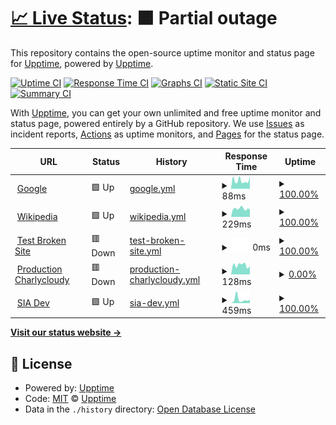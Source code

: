 # [📈 Live Status](https://upptime.github.io/upptime): <!--live status--> **🟧 Partial outage**

This repository contains the open-source uptime monitor and status page for [Upptime](https://upptime.js.org), powered by [Upptime](https://github.com/upptime/upptime).

[![Uptime CI](https://github.com/cbrunosps/statuspage/workflows/Uptime%20CI/badge.svg)](https://github.com/cbrunosps/statuspage/actions?query=workflow%3A%22Uptime+CI%22)
[![Response Time CI](https://github.com/cbrunosps/statuspage/workflows/Response%20Time%20CI/badge.svg)](https://github.com/cbrunosps/statuspage/actions?query=workflow%3A%22Response+Time+CI%22)
[![Graphs CI](https://github.com/cbrunosps/statuspage/workflows/Graphs%20CI/badge.svg)](https://github.com/cbrunosps/statuspage/actions?query=workflow%3A%22Graphs+CI%22)
[![Static Site CI](https://github.com/cbrunosps/statuspage/workflows/Static%20Site%20CI/badge.svg)](https://github.com/cbrunosps/statuspage/actions?query=workflow%3A%22Static+Site+CI%22)
[![Summary CI](https://github.com/cbrunosps/statuspage/workflows/Summary%20CI/badge.svg)](https://github.com/cbrunosps/statuspage/actions?query=workflow%3A%22Summary+CI%22)

With [Upptime](https://upptime.js.org), you can get your own unlimited and free uptime monitor and status page, powered entirely by a GitHub repository. We use [Issues](https://github.com/upptime/upptime/issues) as incident reports, [Actions](https://github.com/cbrunosps/statuspage/actions) as uptime monitors, and [Pages](https://upptime.github.io/upptime) for the status page.

<!--start: status pages-->
<!-- This summary is generated by Upptime (https://github.com/upptime/upptime) -->
<!-- Do not edit this manually, your changes will be overwritten -->
<!-- prettier-ignore -->
| URL | Status | History | Response Time | Uptime |
| --- | ------ | ------- | ------------- | ------ |
| <img alt="" src="https://favicons.githubusercontent.com/www.google.com" height="13"> [Google](https://www.google.com) | 🟩 Up | [google.yml](https://github.com/cbrunosps/statuspage/commits/HEAD/history/google.yml) | <details><summary><img alt="Response time graph" src="./graphs/google/response-time-week.png" height="20"> 88ms</summary><br><a href="https://cbrunosps.github.io/statuspage/history/google"><img alt="Response time 88" src="https://img.shields.io/endpoint?url=https%3A%2F%2Fraw.githubusercontent.com%2Fcbrunosps%2Fstatuspage%2FHEAD%2Fapi%2Fgoogle%2Fresponse-time.json"></a><br><a href="https://cbrunosps.github.io/statuspage/history/google"><img alt="24-hour response time 77" src="https://img.shields.io/endpoint?url=https%3A%2F%2Fraw.githubusercontent.com%2Fcbrunosps%2Fstatuspage%2FHEAD%2Fapi%2Fgoogle%2Fresponse-time-day.json"></a><br><a href="https://cbrunosps.github.io/statuspage/history/google"><img alt="7-day response time 88" src="https://img.shields.io/endpoint?url=https%3A%2F%2Fraw.githubusercontent.com%2Fcbrunosps%2Fstatuspage%2FHEAD%2Fapi%2Fgoogle%2Fresponse-time-week.json"></a><br><a href="https://cbrunosps.github.io/statuspage/history/google"><img alt="30-day response time 88" src="https://img.shields.io/endpoint?url=https%3A%2F%2Fraw.githubusercontent.com%2Fcbrunosps%2Fstatuspage%2FHEAD%2Fapi%2Fgoogle%2Fresponse-time-month.json"></a><br><a href="https://cbrunosps.github.io/statuspage/history/google"><img alt="1-year response time 88" src="https://img.shields.io/endpoint?url=https%3A%2F%2Fraw.githubusercontent.com%2Fcbrunosps%2Fstatuspage%2FHEAD%2Fapi%2Fgoogle%2Fresponse-time-year.json"></a></details> | <details><summary><a href="https://cbrunosps.github.io/statuspage/history/google">100.00%</a></summary><a href="https://cbrunosps.github.io/statuspage/history/google"><img alt="All-time uptime 100.00%" src="https://img.shields.io/endpoint?url=https%3A%2F%2Fraw.githubusercontent.com%2Fcbrunosps%2Fstatuspage%2FHEAD%2Fapi%2Fgoogle%2Fuptime.json"></a><br><a href="https://cbrunosps.github.io/statuspage/history/google"><img alt="24-hour uptime 100.00%" src="https://img.shields.io/endpoint?url=https%3A%2F%2Fraw.githubusercontent.com%2Fcbrunosps%2Fstatuspage%2FHEAD%2Fapi%2Fgoogle%2Fuptime-day.json"></a><br><a href="https://cbrunosps.github.io/statuspage/history/google"><img alt="7-day uptime 100.00%" src="https://img.shields.io/endpoint?url=https%3A%2F%2Fraw.githubusercontent.com%2Fcbrunosps%2Fstatuspage%2FHEAD%2Fapi%2Fgoogle%2Fuptime-week.json"></a><br><a href="https://cbrunosps.github.io/statuspage/history/google"><img alt="30-day uptime 100.00%" src="https://img.shields.io/endpoint?url=https%3A%2F%2Fraw.githubusercontent.com%2Fcbrunosps%2Fstatuspage%2FHEAD%2Fapi%2Fgoogle%2Fuptime-month.json"></a><br><a href="https://cbrunosps.github.io/statuspage/history/google"><img alt="1-year uptime 100.00%" src="https://img.shields.io/endpoint?url=https%3A%2F%2Fraw.githubusercontent.com%2Fcbrunosps%2Fstatuspage%2FHEAD%2Fapi%2Fgoogle%2Fuptime-year.json"></a></details>
| <img alt="" src="https://favicons.githubusercontent.com/en.wikipedia.org" height="13"> [Wikipedia](https://en.wikipedia.org) | 🟩 Up | [wikipedia.yml](https://github.com/cbrunosps/statuspage/commits/HEAD/history/wikipedia.yml) | <details><summary><img alt="Response time graph" src="./graphs/wikipedia/response-time-week.png" height="20"> 229ms</summary><br><a href="https://cbrunosps.github.io/statuspage/history/wikipedia"><img alt="Response time 229" src="https://img.shields.io/endpoint?url=https%3A%2F%2Fraw.githubusercontent.com%2Fcbrunosps%2Fstatuspage%2FHEAD%2Fapi%2Fwikipedia%2Fresponse-time.json"></a><br><a href="https://cbrunosps.github.io/statuspage/history/wikipedia"><img alt="24-hour response time 264" src="https://img.shields.io/endpoint?url=https%3A%2F%2Fraw.githubusercontent.com%2Fcbrunosps%2Fstatuspage%2FHEAD%2Fapi%2Fwikipedia%2Fresponse-time-day.json"></a><br><a href="https://cbrunosps.github.io/statuspage/history/wikipedia"><img alt="7-day response time 229" src="https://img.shields.io/endpoint?url=https%3A%2F%2Fraw.githubusercontent.com%2Fcbrunosps%2Fstatuspage%2FHEAD%2Fapi%2Fwikipedia%2Fresponse-time-week.json"></a><br><a href="https://cbrunosps.github.io/statuspage/history/wikipedia"><img alt="30-day response time 229" src="https://img.shields.io/endpoint?url=https%3A%2F%2Fraw.githubusercontent.com%2Fcbrunosps%2Fstatuspage%2FHEAD%2Fapi%2Fwikipedia%2Fresponse-time-month.json"></a><br><a href="https://cbrunosps.github.io/statuspage/history/wikipedia"><img alt="1-year response time 229" src="https://img.shields.io/endpoint?url=https%3A%2F%2Fraw.githubusercontent.com%2Fcbrunosps%2Fstatuspage%2FHEAD%2Fapi%2Fwikipedia%2Fresponse-time-year.json"></a></details> | <details><summary><a href="https://cbrunosps.github.io/statuspage/history/wikipedia">100.00%</a></summary><a href="https://cbrunosps.github.io/statuspage/history/wikipedia"><img alt="All-time uptime 100.00%" src="https://img.shields.io/endpoint?url=https%3A%2F%2Fraw.githubusercontent.com%2Fcbrunosps%2Fstatuspage%2FHEAD%2Fapi%2Fwikipedia%2Fuptime.json"></a><br><a href="https://cbrunosps.github.io/statuspage/history/wikipedia"><img alt="24-hour uptime 100.00%" src="https://img.shields.io/endpoint?url=https%3A%2F%2Fraw.githubusercontent.com%2Fcbrunosps%2Fstatuspage%2FHEAD%2Fapi%2Fwikipedia%2Fuptime-day.json"></a><br><a href="https://cbrunosps.github.io/statuspage/history/wikipedia"><img alt="7-day uptime 100.00%" src="https://img.shields.io/endpoint?url=https%3A%2F%2Fraw.githubusercontent.com%2Fcbrunosps%2Fstatuspage%2FHEAD%2Fapi%2Fwikipedia%2Fuptime-week.json"></a><br><a href="https://cbrunosps.github.io/statuspage/history/wikipedia"><img alt="30-day uptime 100.00%" src="https://img.shields.io/endpoint?url=https%3A%2F%2Fraw.githubusercontent.com%2Fcbrunosps%2Fstatuspage%2FHEAD%2Fapi%2Fwikipedia%2Fuptime-month.json"></a><br><a href="https://cbrunosps.github.io/statuspage/history/wikipedia"><img alt="1-year uptime 100.00%" src="https://img.shields.io/endpoint?url=https%3A%2F%2Fraw.githubusercontent.com%2Fcbrunosps%2Fstatuspage%2FHEAD%2Fapi%2Fwikipedia%2Fuptime-year.json"></a></details>
| <img alt="" src="https://favicons.githubusercontent.com/thissitedoesnotexist.koj.co" height="13"> [Test Broken Site](https://thissitedoesnotexist.koj.co) | 🟥 Down | [test-broken-site.yml](https://github.com/cbrunosps/statuspage/commits/HEAD/history/test-broken-site.yml) | <details><summary><img alt="Response time graph" src="./graphs/test-broken-site/response-time-week.png" height="20"> 0ms</summary><br><a href="https://cbrunosps.github.io/statuspage/history/test-broken-site"><img alt="Response time 0" src="https://img.shields.io/endpoint?url=https%3A%2F%2Fraw.githubusercontent.com%2Fcbrunosps%2Fstatuspage%2FHEAD%2Fapi%2Ftest-broken-site%2Fresponse-time.json"></a><br><a href="https://cbrunosps.github.io/statuspage/history/test-broken-site"><img alt="24-hour response time 0" src="https://img.shields.io/endpoint?url=https%3A%2F%2Fraw.githubusercontent.com%2Fcbrunosps%2Fstatuspage%2FHEAD%2Fapi%2Ftest-broken-site%2Fresponse-time-day.json"></a><br><a href="https://cbrunosps.github.io/statuspage/history/test-broken-site"><img alt="7-day response time 0" src="https://img.shields.io/endpoint?url=https%3A%2F%2Fraw.githubusercontent.com%2Fcbrunosps%2Fstatuspage%2FHEAD%2Fapi%2Ftest-broken-site%2Fresponse-time-week.json"></a><br><a href="https://cbrunosps.github.io/statuspage/history/test-broken-site"><img alt="30-day response time 0" src="https://img.shields.io/endpoint?url=https%3A%2F%2Fraw.githubusercontent.com%2Fcbrunosps%2Fstatuspage%2FHEAD%2Fapi%2Ftest-broken-site%2Fresponse-time-month.json"></a><br><a href="https://cbrunosps.github.io/statuspage/history/test-broken-site"><img alt="1-year response time 0" src="https://img.shields.io/endpoint?url=https%3A%2F%2Fraw.githubusercontent.com%2Fcbrunosps%2Fstatuspage%2FHEAD%2Fapi%2Ftest-broken-site%2Fresponse-time-year.json"></a></details> | <details><summary><a href="https://cbrunosps.github.io/statuspage/history/test-broken-site">100.00%</a></summary><a href="https://cbrunosps.github.io/statuspage/history/test-broken-site"><img alt="All-time uptime 100.00%" src="https://img.shields.io/endpoint?url=https%3A%2F%2Fraw.githubusercontent.com%2Fcbrunosps%2Fstatuspage%2FHEAD%2Fapi%2Ftest-broken-site%2Fuptime.json"></a><br><a href="https://cbrunosps.github.io/statuspage/history/test-broken-site"><img alt="24-hour uptime 100.00%" src="https://img.shields.io/endpoint?url=https%3A%2F%2Fraw.githubusercontent.com%2Fcbrunosps%2Fstatuspage%2FHEAD%2Fapi%2Ftest-broken-site%2Fuptime-day.json"></a><br><a href="https://cbrunosps.github.io/statuspage/history/test-broken-site"><img alt="7-day uptime 100.00%" src="https://img.shields.io/endpoint?url=https%3A%2F%2Fraw.githubusercontent.com%2Fcbrunosps%2Fstatuspage%2FHEAD%2Fapi%2Ftest-broken-site%2Fuptime-week.json"></a><br><a href="https://cbrunosps.github.io/statuspage/history/test-broken-site"><img alt="30-day uptime 100.00%" src="https://img.shields.io/endpoint?url=https%3A%2F%2Fraw.githubusercontent.com%2Fcbrunosps%2Fstatuspage%2FHEAD%2Fapi%2Ftest-broken-site%2Fuptime-month.json"></a><br><a href="https://cbrunosps.github.io/statuspage/history/test-broken-site"><img alt="1-year uptime 100.00%" src="https://img.shields.io/endpoint?url=https%3A%2F%2Fraw.githubusercontent.com%2Fcbrunosps%2Fstatuspage%2FHEAD%2Fapi%2Ftest-broken-site%2Fuptime-year.json"></a></details>
| <img alt="" src="https://favicons.githubusercontent.com/produccion.charlycloudy.com" height="13"> [Production Charlycloudy](http://produccion.charlycloudy.com) | 🟥 Down | [production-charlycloudy.yml](https://github.com/cbrunosps/statuspage/commits/HEAD/history/production-charlycloudy.yml) | <details><summary><img alt="Response time graph" src="./graphs/production-charlycloudy/response-time-week.png" height="20"> 128ms</summary><br><a href="https://cbrunosps.github.io/statuspage/history/production-charlycloudy"><img alt="Response time 128" src="https://img.shields.io/endpoint?url=https%3A%2F%2Fraw.githubusercontent.com%2Fcbrunosps%2Fstatuspage%2FHEAD%2Fapi%2Fproduction-charlycloudy%2Fresponse-time.json"></a><br><a href="https://cbrunosps.github.io/statuspage/history/production-charlycloudy"><img alt="24-hour response time 119" src="https://img.shields.io/endpoint?url=https%3A%2F%2Fraw.githubusercontent.com%2Fcbrunosps%2Fstatuspage%2FHEAD%2Fapi%2Fproduction-charlycloudy%2Fresponse-time-day.json"></a><br><a href="https://cbrunosps.github.io/statuspage/history/production-charlycloudy"><img alt="7-day response time 128" src="https://img.shields.io/endpoint?url=https%3A%2F%2Fraw.githubusercontent.com%2Fcbrunosps%2Fstatuspage%2FHEAD%2Fapi%2Fproduction-charlycloudy%2Fresponse-time-week.json"></a><br><a href="https://cbrunosps.github.io/statuspage/history/production-charlycloudy"><img alt="30-day response time 128" src="https://img.shields.io/endpoint?url=https%3A%2F%2Fraw.githubusercontent.com%2Fcbrunosps%2Fstatuspage%2FHEAD%2Fapi%2Fproduction-charlycloudy%2Fresponse-time-month.json"></a><br><a href="https://cbrunosps.github.io/statuspage/history/production-charlycloudy"><img alt="1-year response time 128" src="https://img.shields.io/endpoint?url=https%3A%2F%2Fraw.githubusercontent.com%2Fcbrunosps%2Fstatuspage%2FHEAD%2Fapi%2Fproduction-charlycloudy%2Fresponse-time-year.json"></a></details> | <details><summary><a href="https://cbrunosps.github.io/statuspage/history/production-charlycloudy">0.00%</a></summary><a href="https://cbrunosps.github.io/statuspage/history/production-charlycloudy"><img alt="All-time uptime 0.00%" src="https://img.shields.io/endpoint?url=https%3A%2F%2Fraw.githubusercontent.com%2Fcbrunosps%2Fstatuspage%2FHEAD%2Fapi%2Fproduction-charlycloudy%2Fuptime.json"></a><br><a href="https://cbrunosps.github.io/statuspage/history/production-charlycloudy"><img alt="24-hour uptime 0.00%" src="https://img.shields.io/endpoint?url=https%3A%2F%2Fraw.githubusercontent.com%2Fcbrunosps%2Fstatuspage%2FHEAD%2Fapi%2Fproduction-charlycloudy%2Fuptime-day.json"></a><br><a href="https://cbrunosps.github.io/statuspage/history/production-charlycloudy"><img alt="7-day uptime 0.00%" src="https://img.shields.io/endpoint?url=https%3A%2F%2Fraw.githubusercontent.com%2Fcbrunosps%2Fstatuspage%2FHEAD%2Fapi%2Fproduction-charlycloudy%2Fuptime-week.json"></a><br><a href="https://cbrunosps.github.io/statuspage/history/production-charlycloudy"><img alt="30-day uptime 0.00%" src="https://img.shields.io/endpoint?url=https%3A%2F%2Fraw.githubusercontent.com%2Fcbrunosps%2Fstatuspage%2FHEAD%2Fapi%2Fproduction-charlycloudy%2Fuptime-month.json"></a><br><a href="https://cbrunosps.github.io/statuspage/history/production-charlycloudy"><img alt="1-year uptime 0.00%" src="https://img.shields.io/endpoint?url=https%3A%2F%2Fraw.githubusercontent.com%2Fcbrunosps%2Fstatuspage%2FHEAD%2Fapi%2Fproduction-charlycloudy%2Fuptime-year.json"></a></details>
| <img alt="" src="https://favicons.githubusercontent.com/web.sia.dev.principal.com.mx" height="13"> [SIA Dev](https://web.sia.dev.principal.com.mx) | 🟩 Up | [sia-dev.yml](https://github.com/cbrunosps/statuspage/commits/HEAD/history/sia-dev.yml) | <details><summary><img alt="Response time graph" src="./graphs/sia-dev/response-time-week.png" height="20"> 459ms</summary><br><a href="https://cbrunosps.github.io/statuspage/history/sia-dev"><img alt="Response time 459" src="https://img.shields.io/endpoint?url=https%3A%2F%2Fraw.githubusercontent.com%2Fcbrunosps%2Fstatuspage%2FHEAD%2Fapi%2Fsia-dev%2Fresponse-time.json"></a><br><a href="https://cbrunosps.github.io/statuspage/history/sia-dev"><img alt="24-hour response time 218" src="https://img.shields.io/endpoint?url=https%3A%2F%2Fraw.githubusercontent.com%2Fcbrunosps%2Fstatuspage%2FHEAD%2Fapi%2Fsia-dev%2Fresponse-time-day.json"></a><br><a href="https://cbrunosps.github.io/statuspage/history/sia-dev"><img alt="7-day response time 459" src="https://img.shields.io/endpoint?url=https%3A%2F%2Fraw.githubusercontent.com%2Fcbrunosps%2Fstatuspage%2FHEAD%2Fapi%2Fsia-dev%2Fresponse-time-week.json"></a><br><a href="https://cbrunosps.github.io/statuspage/history/sia-dev"><img alt="30-day response time 459" src="https://img.shields.io/endpoint?url=https%3A%2F%2Fraw.githubusercontent.com%2Fcbrunosps%2Fstatuspage%2FHEAD%2Fapi%2Fsia-dev%2Fresponse-time-month.json"></a><br><a href="https://cbrunosps.github.io/statuspage/history/sia-dev"><img alt="1-year response time 459" src="https://img.shields.io/endpoint?url=https%3A%2F%2Fraw.githubusercontent.com%2Fcbrunosps%2Fstatuspage%2FHEAD%2Fapi%2Fsia-dev%2Fresponse-time-year.json"></a></details> | <details><summary><a href="https://cbrunosps.github.io/statuspage/history/sia-dev">100.00%</a></summary><a href="https://cbrunosps.github.io/statuspage/history/sia-dev"><img alt="All-time uptime 100.00%" src="https://img.shields.io/endpoint?url=https%3A%2F%2Fraw.githubusercontent.com%2Fcbrunosps%2Fstatuspage%2FHEAD%2Fapi%2Fsia-dev%2Fuptime.json"></a><br><a href="https://cbrunosps.github.io/statuspage/history/sia-dev"><img alt="24-hour uptime 100.00%" src="https://img.shields.io/endpoint?url=https%3A%2F%2Fraw.githubusercontent.com%2Fcbrunosps%2Fstatuspage%2FHEAD%2Fapi%2Fsia-dev%2Fuptime-day.json"></a><br><a href="https://cbrunosps.github.io/statuspage/history/sia-dev"><img alt="7-day uptime 100.00%" src="https://img.shields.io/endpoint?url=https%3A%2F%2Fraw.githubusercontent.com%2Fcbrunosps%2Fstatuspage%2FHEAD%2Fapi%2Fsia-dev%2Fuptime-week.json"></a><br><a href="https://cbrunosps.github.io/statuspage/history/sia-dev"><img alt="30-day uptime 100.00%" src="https://img.shields.io/endpoint?url=https%3A%2F%2Fraw.githubusercontent.com%2Fcbrunosps%2Fstatuspage%2FHEAD%2Fapi%2Fsia-dev%2Fuptime-month.json"></a><br><a href="https://cbrunosps.github.io/statuspage/history/sia-dev"><img alt="1-year uptime 100.00%" src="https://img.shields.io/endpoint?url=https%3A%2F%2Fraw.githubusercontent.com%2Fcbrunosps%2Fstatuspage%2FHEAD%2Fapi%2Fsia-dev%2Fuptime-year.json"></a></details>

<!--end: status pages-->

[**Visit our status website →**](https://upptime.github.io/upptime)

## 📄 License

- Powered by: [Upptime](https://github.com/upptime/upptime)
- Code: [MIT](./LICENSE) © [Upptime](https://upptime.js.org)
- Data in the `./history` directory: [Open Database License](https://opendatacommons.org/licenses/odbl/1-0/)
